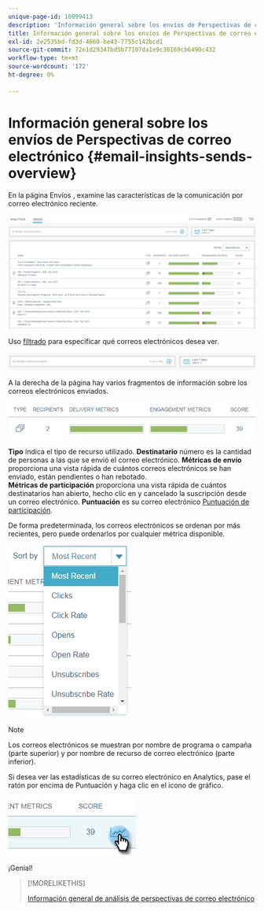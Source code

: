 ```yaml
---
unique-page-id: 10099413
description: 'Información general sobre los envíos de Perspectivas de correo electrónico: Documentos de Marketo: Documentación del producto'
title: Información general sobre los envíos de Perspectivas de correo electrónico
exl-id: 2e2535bd-fd3d-4660-be43-7755c142bcd1
source-git-commit: 72e1d29347bd5b77107da1e9c30169cb6490c432
workflow-type: tm+mt
source-wordcount: '172'
ht-degree: 0%

---
```


# Información general sobre los envíos de Perspectivas de correo electrónico {#email-insights-sends-overview}

En la página Envíos , examine las características de la comunicación por correo electrónico reciente.

![](assets/one.png)

Uso [filtrado](/help/marketo/product-docs/reporting/email-insights/filtering-in-email-insights.md) para especificar qué correos electrónicos desea ver.

![](assets/filtering.png)

A la derecha de la página hay varios fragmentos de información sobre los correos electrónicos enviados.

![](assets/two-1.png)

**Tipo** indica el tipo de recurso utilizado.
**Destinatario** número es la cantidad de personas a las que se envió el correo electrónico.
**Métricas de envío** proporciona una vista rápida de cuántos correos electrónicos se han enviado, están pendientes o han rebotado.\
**Métricas de participación** proporciona una vista rápida de cuántos destinatarios han abierto, hecho clic en y cancelado la suscripción desde un correo electrónico.
**Puntuación** es su correo electrónico [Puntuación de participación](/help/marketo/product-docs/email-marketing/drip-nurturing/reports-and-notifications/understanding-the-engagement-score.md).

De forma predeterminada, los correos electrónicos se ordenan por más recientes, pero puede ordenarlos por cualquier métrica disponible.

![](assets/three-1.png)

>[!NOTE]
>
>Los correos electrónicos se muestran por nombre de programa o campaña (parte superior) y por nombre de recurso de correo electrónico (parte inferior).

Si desea ver las estadísticas de su correo electrónico en Analytics, pase el ratón por encima de Puntuación y haga clic en el icono de gráfico.

![](assets/five.png)

¡Genial!

>[!MORELIKETHIS]
>
>[Información general de análisis de perspectivas de correo electrónico](/help/marketo/product-docs/reporting/email-insights/email-insights-analytics-overview.md)

